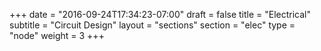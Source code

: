 +++
date = "2016-09-24T17:34:23-07:00"
draft = false
title = "Electrical"
subtitle = "Circuit Design"
layout = "sections"
section = "elec"
type = "node"
weight = 3
+++